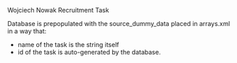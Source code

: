 Wojciech Nowak
Recruitment Task

Database is prepopulated with the source_dummy_data placed in arrays.xml in a way that:
- name of the task is the string itself
- id of the task is auto-generated by the database.

 
